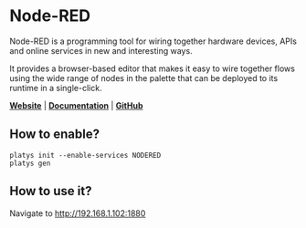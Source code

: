 # Node-RED

Node-RED is a programming tool for wiring together hardware devices, APIs and online services in new and interesting ways.

It provides a browser-based editor that makes it easy to wire together flows using the wide range of nodes in the palette that can be deployed to its runtime in a single-click.

**[Website](https://nodered.org/)** | **[Documentation](https://nodered.org/docs/)** | **[GitHub](https://github.com/node-red)**

## How to enable?

```
platys init --enable-services NODERED
platys gen
```

## How to use it?

Navigate to <http://192.168.1.102:1880>